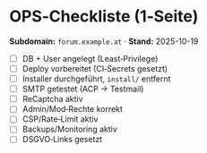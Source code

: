 # OPS‑Checkliste (1‑Seite)

**Subdomain:** `forum.example.at` · **Stand:** 2025-10-19

- [ ] DB + User angelegt (Least‑Privilege)
- [ ] Deploy vorbereitet (CI‑Secrets gesetzt)
- [ ] Installer durchgeführt, `install/` entfernt
- [ ] SMTP getestet (ACP → Testmail)
- [ ] ReCaptcha aktiv
- [ ] Admin/Mod‑Rechte korrekt
- [ ] CSP/Rate‑Limit aktiv
- [ ] Backups/Monitoring aktiv
- [ ] DSGVO‑Links gesetzt
